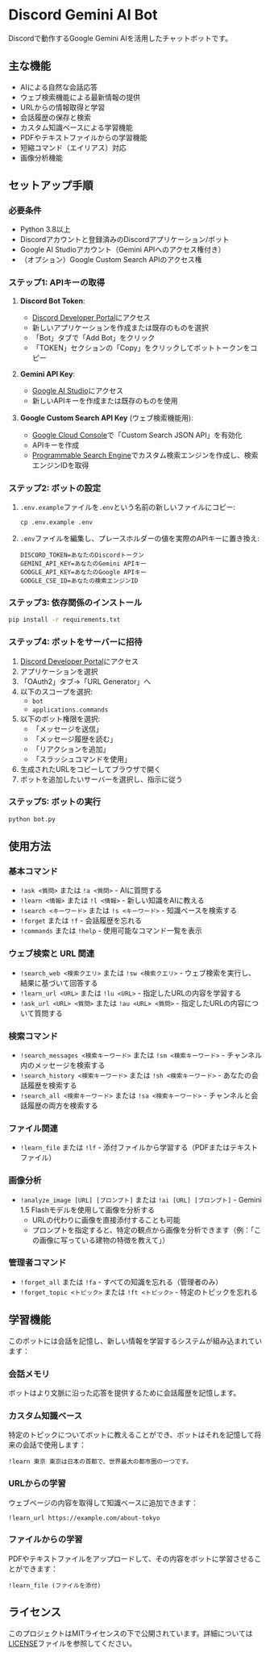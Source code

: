 # Discord Gemini AI Bot

Discordで動作するGoogle Gemini AIを活用したチャットボットです。

## 主な機能

- AIによる自然な会話応答
- ウェブ検索機能による最新情報の提供
- URLからの情報取得と学習
- 会話履歴の保存と検索
- カスタム知識ベースによる学習機能
- PDFやテキストファイルからの学習機能
- 短縮コマンド（エイリアス）対応
- 画像分析機能

## セットアップ手順

### 必要条件

- Python 3.8以上
- Discordアカウントと登録済みのDiscordアプリケーション/ボット
- Google AI Studioアカウント（Gemini APIへのアクセス権付き）
- （オプション）Google Custom Search APIのアクセス権

### ステップ1: APIキーの取得

1. **Discord Bot Token**:
   - [Discord Developer Portal](https://discord.com/developers/applications)にアクセス
   - 新しいアプリケーションを作成または既存のものを選択
   - 「Bot」タブで「Add Bot」をクリック
   - 「TOKEN」セクションの「Copy」をクリックしてボットトークンをコピー

2. **Gemini API Key**:
   - [Google AI Studio](https://makersuite.google.com/app/apikey)にアクセス
   - 新しいAPIキーを作成または既存のものを使用

3. **Google Custom Search API Key** (ウェブ検索機能用):
   - [Google Cloud Console](https://console.cloud.google.com/)で「Custom Search JSON API」を有効化
   - APIキーを作成
   - [Programmable Search Engine](https://programmablesearchengine.google.com/about/)でカスタム検索エンジンを作成し、検索エンジンIDを取得

### ステップ2: ボットの設定

1. `.env.example`ファイルを`.env`という名前の新しいファイルにコピー:
   ```
   cp .env.example .env
   ```

2. `.env`ファイルを編集し、プレースホルダーの値を実際のAPIキーに置き換え:
   ```
   DISCORD_TOKEN=あなたのDiscordトークン
   GEMINI_API_KEY=あなたのGemini APIキー
   GOOGLE_API_KEY=あなたのGoogle APIキー
   GOOGLE_CSE_ID=あなたの検索エンジンID
   ```

### ステップ3: 依存関係のインストール

```bash
pip install -r requirements.txt
```

### ステップ4: ボットをサーバーに招待

1. [Discord Developer Portal](https://discord.com/developers/applications)にアクセス
2. アプリケーションを選択
3. 「OAuth2」タブ→「URL Generator」へ
4. 以下のスコープを選択:
   - `bot`
   - `applications.commands`
5. 以下のボット権限を選択:
   - 「メッセージを送信」
   - 「メッセージ履歴を読む」
   - 「リアクションを追加」
   - 「スラッシュコマンドを使用」
6. 生成されたURLをコピーしてブラウザで開く
7. ボットを追加したいサーバーを選択し、指示に従う

### ステップ5: ボットの実行

```bash
python bot.py
```

## 使用方法

### 基本コマンド

- `!ask <質問>` または `!a <質問>` - AIに質問する
- `!learn <情報>` または `!l <情報>` - 新しい知識をAIに教える
- `!search <キーワード>` または `!s <キーワード>` - 知識ベースを検索する
- `!forget` または `!f` - 会話履歴を忘れる
- `!commands` または `!help` - 使用可能なコマンド一覧を表示

### ウェブ検索と URL 関連

- `!search_web <検索クエリ>` または `!sw <検索クエリ>` - ウェブ検索を実行し、結果に基づいて回答する
- `!learn_url <URL>` または `!lu <URL>` - 指定したURLの内容を学習する
- `!ask_url <URL> <質問>` または `!au <URL> <質問>` - 指定したURLの内容について質問する

### 検索コマンド

- `!search_messages <検索キーワード>` または `!sm <検索キーワード>` - チャンネル内のメッセージを検索する
- `!search_history <検索キーワード>` または `!sh <検索キーワード>` - あなたの会話履歴を検索する
- `!search_all <検索キーワード>` または `!sa <検索キーワード>` - チャンネルと会話履歴の両方を検索する

### ファイル関連

- `!learn_file` または `!lf` - 添付ファイルから学習する（PDFまたはテキストファイル）

### 画像分析

- `!analyze_image [URL] [プロンプト]` または `!ai [URL] [プロンプト]` - Gemini 1.5 Flashモデルを使用して画像を分析する
  - URLの代わりに画像を直接添付することも可能
  - プロンプトを指定すると、特定の観点から画像を分析できます（例：「この画像に写っている建物の特徴を教えて」）

### 管理者コマンド

- `!forget_all` または `!fa` - すべての知識を忘れる（管理者のみ）
- `!forget_topic <トピック>` または `!ft <トピック>` - 特定のトピックを忘れる

## 学習機能

このボットには会話を記憶し、新しい情報を学習するシステムが組み込まれています：

### 会話メモリ

ボットはより文脈に沿った応答を提供するために会話履歴を記憶します。

### カスタム知識ベース

特定のトピックについてボットに教えることができ、ボットはそれを記憶して将来の会話で使用します：

```
!learn 東京 東京は日本の首都で、世界最大の都市圏の一つです。
```

### URLからの学習

ウェブページの内容を取得して知識ベースに追加できます：

```
!learn_url https://example.com/about-tokyo
```

### ファイルからの学習

PDFやテキストファイルをアップロードして、その内容をボットに学習させることができます：

```
!learn_file (ファイルを添付)
```

## ライセンス

このプロジェクトはMITライセンスの下で公開されています。詳細については[LICENSE](LICENSE)ファイルを参照してください。
